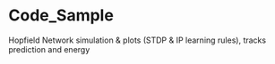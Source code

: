 # Code_Sample
Hopfield Network simulation &amp; plots (STDP &amp; IP learning rules), tracks prediction and energy
